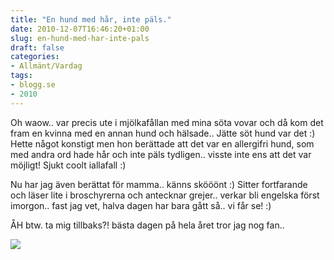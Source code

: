 ```yaml
---
title: "En hund med hår, inte päls."
date: 2010-12-07T16:46:20+01:00
slug: en-hund-med-har-inte-pals
draft: false
categories:
- Allmänt/Vardag
tags:
- blogg.se
- 2010
---
```

Oh waow.. var precis ute i mjölkafållan med mina söta vovar och då kom det fram en kvinna med en annan hund och hälsade.. Jätte söt hund var det :) Hette något konstigt men hon berättade att det var en allergifri hund, som med andra ord hade hår och inte päls tydligen.. visste inte ens att det var möjligt! Sjukt coolt iallafall :)  
  
  
Nu har jag även berättat för mamma.. känns skööönt :) Sitter fortfarande och läser lite i broschyrerna och antecknar grejer.. verkar bli engelska först imorgon.. fast jag vet, halva dagen har bara gått så.. vi får se! :)  
  
  
  
ÅH btw. ta mig tillbaks?! bästa dagen på hela året tror jag nog fan..  
  
![](/assets/images/blogg.se/dsc05375_120600826.jpg)